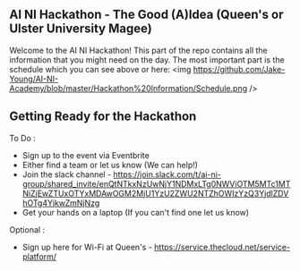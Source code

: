 ## AI NI Hackathon - The Good (A)Idea (Queen's or Ulster University Magee)

Welcome to the AI NI Hackathon! This part of the repo contains all the information that you might need on the day. The most important part is the schedule which you can see above or here:
<img https://github.com/Jake-Young/AI-NI-Academy/blob/master/Hackathon%20Information/Schedule.png />

## Getting Ready for the Hackathon

To Do :
- Sign up to the event via Eventbrite
- Either find a team or let us know (We can help!)
- Join the slack channel - https://join.slack.com/t/ai-ni-group/shared_invite/enQtNTkxNzUwNjY1NDMxLTg0NWViOTM5MTc1MTNiZjEwZTUxOTYxMDAwOGM2MjU1YzU2ZWU2NTZhOWIzYzQ3YjdlZDVhOTg4YjkwZmNjNzg
- Get your hands on a laptop (If you can't find one let us know)

Optional :
- Sign up here for Wi-Fi at Queen's - https://service.thecloud.net/service-platform/
